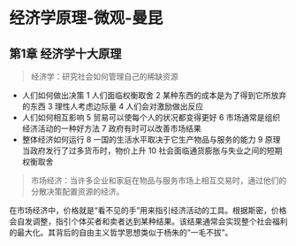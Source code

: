 # 经济学原理-微观-曼昆

## 第1章 经济学十大原理

> 经济学：研究社会如何管理自己的稀缺资源

- 人们如何做出决策
    1 人们面临权衡取舍
    2 某种东西的成本是为了得到它所放弃的东西
    3 理性人考虑边际量
    4 人们会对激励做出反应
- 人们如何相互影响
    5 贸易可以使每个人的状况都变得更好
    6 市场通常是组织经济活动的一种好方法
    7 政府有时可以改善市场结果
- 整体经济如何运行
    8 一国的生活水平取决于它生产物品与服务的能力
    9 原理当政府发行了过多货币时，物价上升
    10 社会面临通货膨胀与失业之间的短期权衡取舍

> 市场经济：当许多企业和家庭在物品与服务市场上相互交易时，通过他们的分散决策配置资源的经济。

在市场经济中，价格就是“看不见的手”用来指引经济活动的工具。根据斯密，价格会自发调整，指引个体买者和卖者达到某种结果。该结果通常会实现整个社会福利的最大化。其背后的自由主义哲学思想类似于杨朱的“一毛不拔”。

